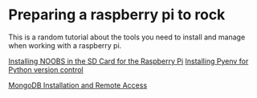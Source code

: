 # Preparing a raspberry pi to rock

This is a random tutorial about the tools you need to install and manage when working with a raspberry pi.

[Installing NOOBS in the SD Card for the Raspberry Pi](./tutorials/noobs.md)
[Installing Pyenv for Python version control](./tutorials/pyenv.md)

[MongoDB Installation and Remote Access](./tutorials/mongodb_install.md)




